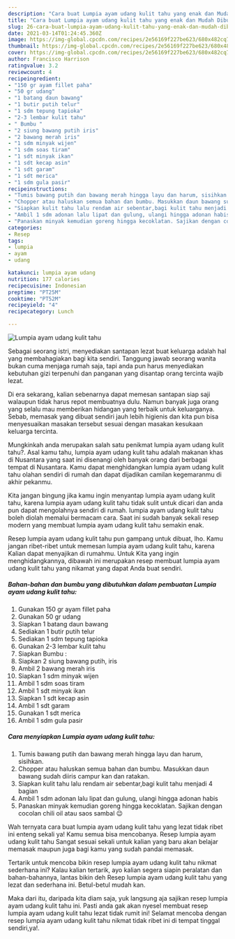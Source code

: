 ```yaml
---
description: "Cara buat Lumpia ayam udang kulit tahu yang enak dan Mudah Dibuat"
title: "Cara buat Lumpia ayam udang kulit tahu yang enak dan Mudah Dibuat"
slug: 26-cara-buat-lumpia-ayam-udang-kulit-tahu-yang-enak-dan-mudah-dibuat
date: 2021-03-14T01:24:45.360Z
image: https://img-global.cpcdn.com/recipes/2e56169f227be623/680x482cq70/lumpia-ayam-udang-kulit-tahu-foto-resep-utama.jpg
thumbnail: https://img-global.cpcdn.com/recipes/2e56169f227be623/680x482cq70/lumpia-ayam-udang-kulit-tahu-foto-resep-utama.jpg
cover: https://img-global.cpcdn.com/recipes/2e56169f227be623/680x482cq70/lumpia-ayam-udang-kulit-tahu-foto-resep-utama.jpg
author: Francisco Harrison
ratingvalue: 3.2
reviewcount: 4
recipeingredient:
- "150 gr ayam fillet paha"
- "50 gr udang"
- "1 batang daun bawang"
- "1 butir putih telur"
- "1 sdm tepung tapioka"
- "2-3 lembar kulit tahu"
- " Bumbu "
- "2 siung bawang putih iris"
- "2 bawang merah iris"
- "1 sdm minyak wijen"
- "1 sdm soas tiram"
- "1 sdt minyak ikan"
- "1 sdt kecap asin"
- "1 sdt garam"
- "1 sdt merica"
- "1 sdm gula pasir"
recipeinstructions:
- "Tumis bawang putih dan bawang merah hingga layu dan harum, sisihkan."
- "Chopper atau haluskan semua bahan dan bumbu. Masukkan daun bawang sudah diiris campur kan dan ratakan."
- "Siapkan kulit tahu lalu rendam air sebentar,bagi kulit tahu menjadi 4 bagian"
- "Ambil 1 sdm adonan lalu lipat dan gulung, ulangi hingga adonan habis"
- "Panaskan minyak kemudian goreng hingga kecoklatan. Sajikan dengan cocolan chili oil atau saos sambal 😉"
categories:
- Resep
tags:
- lumpia
- ayam
- udang

katakunci: lumpia ayam udang 
nutrition: 177 calories
recipecuisine: Indonesian
preptime: "PT25M"
cooktime: "PT52M"
recipeyield: "4"
recipecategory: Lunch

---
```



![Lumpia ayam udang kulit tahu](https://img-global.cpcdn.com/recipes/2e56169f227be623/680x482cq70/lumpia-ayam-udang-kulit-tahu-foto-resep-utama.jpg)

Sebagai seorang istri, menyediakan santapan lezat buat keluarga adalah hal yang membahagiakan bagi kita sendiri. Tanggung jawab seorang  wanita bukan cuma menjaga rumah saja, tapi anda pun harus menyediakan kebutuhan gizi terpenuhi dan panganan yang disantap orang tercinta wajib lezat.

Di era  sekarang, kalian sebenarnya dapat memesan santapan siap saji walaupun tidak harus repot membuatnya dulu. Namun banyak juga orang yang selalu mau memberikan hidangan yang terbaik untuk keluarganya. Sebab, memasak yang dibuat sendiri jauh lebih higienis dan kita pun bisa menyesuaikan masakan tersebut sesuai dengan masakan kesukaan keluarga tercinta. 



Mungkinkah anda merupakan salah satu penikmat lumpia ayam udang kulit tahu?. Asal kamu tahu, lumpia ayam udang kulit tahu adalah makanan khas di Nusantara yang saat ini disenangi oleh banyak orang dari berbagai tempat di Nusantara. Kamu dapat menghidangkan lumpia ayam udang kulit tahu olahan sendiri di rumah dan dapat dijadikan camilan kegemaranmu di akhir pekanmu.

Kita jangan bingung jika kamu ingin menyantap lumpia ayam udang kulit tahu, karena lumpia ayam udang kulit tahu tidak sulit untuk dicari dan anda pun dapat mengolahnya sendiri di rumah. lumpia ayam udang kulit tahu boleh diolah memalui bermacam cara. Saat ini sudah banyak sekali resep modern yang membuat lumpia ayam udang kulit tahu semakin enak.

Resep lumpia ayam udang kulit tahu pun gampang untuk dibuat, lho. Kamu jangan ribet-ribet untuk memesan lumpia ayam udang kulit tahu, karena Kalian dapat menyajikan di rumahmu. Untuk Kita yang ingin menghidangkannya, dibawah ini merupakan resep membuat lumpia ayam udang kulit tahu yang nikamat yang dapat Anda buat sendiri.

<!--inarticleads1-->

##### Bahan-bahan dan bumbu yang dibutuhkan dalam pembuatan Lumpia ayam udang kulit tahu:

1. Gunakan 150 gr ayam fillet paha
1. Gunakan 50 gr udang
1. Siapkan 1 batang daun bawang
1. Sediakan 1 butir putih telur
1. Sediakan 1 sdm tepung tapioka
1. Gunakan 2-3 lembar kulit tahu
1. Siapkan  Bumbu :
1. Siapkan 2 siung bawang putih, iris
1. Ambil 2 bawang merah iris
1. Siapkan 1 sdm minyak wijen
1. Ambil 1 sdm soas tiram
1. Ambil 1 sdt minyak ikan
1. Siapkan 1 sdt kecap asin
1. Ambil 1 sdt garam
1. Gunakan 1 sdt merica
1. Ambil 1 sdm gula pasir




<!--inarticleads2-->

##### Cara menyiapkan Lumpia ayam udang kulit tahu:

1. Tumis bawang putih dan bawang merah hingga layu dan harum, sisihkan.
1. Chopper atau haluskan semua bahan dan bumbu. Masukkan daun bawang sudah diiris campur kan dan ratakan.
1. Siapkan kulit tahu lalu rendam air sebentar,bagi kulit tahu menjadi 4 bagian
1. Ambil 1 sdm adonan lalu lipat dan gulung, ulangi hingga adonan habis
1. Panaskan minyak kemudian goreng hingga kecoklatan. Sajikan dengan cocolan chili oil atau saos sambal 😉




Wah ternyata cara buat lumpia ayam udang kulit tahu yang lezat tidak ribet ini enteng sekali ya! Kamu semua bisa mencobanya. Resep lumpia ayam udang kulit tahu Sangat sesuai sekali untuk kalian yang baru akan belajar memasak maupun juga bagi kamu yang sudah pandai memasak.

Tertarik untuk mencoba bikin resep lumpia ayam udang kulit tahu nikmat sederhana ini? Kalau kalian tertarik, ayo kalian segera siapin peralatan dan bahan-bahannya, lantas bikin deh Resep lumpia ayam udang kulit tahu yang lezat dan sederhana ini. Betul-betul mudah kan. 

Maka dari itu, daripada kita diam saja, yuk langsung aja sajikan resep lumpia ayam udang kulit tahu ini. Pasti anda gak akan nyesel membuat resep lumpia ayam udang kulit tahu lezat tidak rumit ini! Selamat mencoba dengan resep lumpia ayam udang kulit tahu nikmat tidak ribet ini di tempat tinggal sendiri,ya!.


